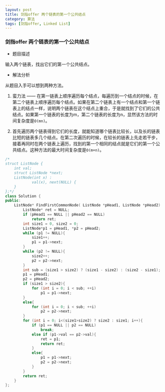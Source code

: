 ```yaml
---
layout: post
title: 剑指offer 两个链表的第一个公共结点
category: 算法
tags: [剑指offer, Linked List]
---
```


### 剑指offer 两个链表的第一个公共结点 ###

* 题目描述

输入两个链表，找出它们的第一个公共结点。

* 解法分析

从题目入手可以想到两种方法。

1. 蛮力法 —— 在第一链表上顺序遍历每个结点，每遍历到一个结点的时候，在第二个链表上顺序遍历每个结点。如果在第二个链表上有一个结点和第一个链表上的结点一样，说明两个链表在这个结点上重合，于是就找到了它们的公共结点。如果第一个链表的长度为m，第二个链表的长度为n，显然该方法的时间复杂度是`O(mn)`。

2. 首先遍历两个链表得到它们的长度，就能知道哪个链表比较长，以及长的链表比短的链表多几个结点。在第二次遍历的时候，在较长的链表上先走若干步，接着再同时在两个链表上遍历，找到的第一个相同的结点就是它们的第一个公共结点。这种方法的最大时间复杂度是`O(m+n)`。

```cpp
/*
struct ListNode {
	int val;
	struct ListNode *next;
	ListNode(int x) :
			val(x), next(NULL) {
	}
};*/
class Solution {
public:
    ListNode* FindFirstCommonNode( ListNode *pHead1, ListNode *pHead2) {
        ListNode* ret = NULL;
		if (pHead1 == NULL || pHead2 == NULL)
			return ret;
		int size1 = 0, size2 = 0;
		ListNode*p1 = pHead1, *p2 = pHead2;
		while (p1 != NULL){
			size1++;
			p1 = p1->next;
		}
		while (p2 != NULL){
			size2++;
			p2 = p2->next;
		}
		int sub = (size1 > size2) ? (size1 - size2) : (size2 - size1);
		p1 = pHead1;
		p2 = pHead2;
		if (size1 > size2){
			for (int i = 0; i < sub; ++i)
				p1 = p1->next;
		}
		else{
			for (int i = 0; i < sub; ++i)
				p2 = p2->next;
		}
		for (int i = 0; i<(size1>size2) ? size2 : size1; i++){
			if (p1 == NULL || p2 == NULL)
				break;
			else if (p1->val == p2->val){
				ret = p1;
				return ret;
			}
			else{
				p1 = p1->next;
				p2 = p2->next;
			}
		}
		return ret;
    }
};
```
